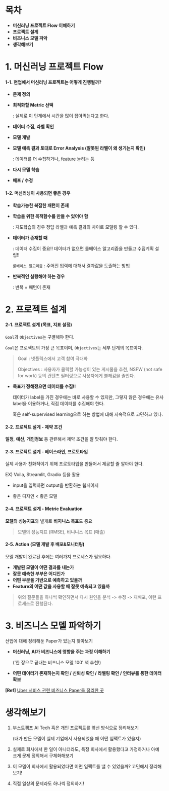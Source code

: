 # 목차

- **머신러닝 프로젝트 Flow 이해하기**
- **프로젝트 설계**
- **비즈니스 모델 파악**
- **생각해보기**

# 1. 머신러닝 프로젝트 Flow

#### 1-1. 현업에서 머신러닝 프로젝트는 어떻게 진행될까?

- **문제 정의**

- **최적화할 Metric 선택**

  : 실제로 이 단계에서 시간을 많이 잡아먹는다고 한다.

- **데이터 수집, 라벨 확인**

- **모델 개발**

- **모델 예측 결과 토대로 Error Analysis (잘못된 라벨이 왜 생기는지 확인)**

  : 데이터를 더 수집하거나, feature 늘리는 등

- **다시 모델 학습**

- **배포 / 수정**



#### 1-2. 머신러닝이 사용되면 좋은 경우

- **학습가능한 복잡한 패턴이 존재**

- **학습을 위한 목적함수를 만들 수 있어야 함**

  : 지도학습의 경우 정답 라벨과 예측 결과의 차이로 모델링 할 수 있다. 

- **데이터가 존재할 때**

  : 데이터 수집이 중요!! 데이터가 없으면 룰베이스 알고리즘을 만들고 수집계획 설립!!

  `룰베이스 알고리즘` : 주어진 입력에 대해서 결과값을 도출하는 방법

- **반복적인 실행해야 하는 경우**

  : 반복 = 패턴이 존재



# 2. 프로젝트 설계

#### 2-1. 프로젝트 설계 (목표, 지표 설정)

`Goal`과 `Objectives`는 구별해야 한다. 

`Goal`은 프로젝트의 가장 큰 목표이며, `Objectives`는 세부 단계의 목표이다. 

> Goal : 넷플릭스에서 고객 참여 극대화
>
> Objectives : 사용자가 클릭할 가능성이 있는 게시물을 추천, NSFW (not safe for work) 등의 컨텐츠 필터링으로 사용자에게 불쾌감을 줄인다. 



- **목표가 정해졌으면 데이터를 수집!!**

  데이터가 label을 가진 경우에는 바로 사용할 수 있지만, 그렇지 않은 경우에는 유사 label을 이용하거나, 직접 데이터를 수집해야 한다. 

  혹은 self-supervised learning으로 하는 방법에 대해 지속적으로 고민하고 있다.  

#### 2-2. 프로젝트 설계 - 제약 조건

**일정**, **예산**, **개인정보** 등 관련해서 제약 조건을 잘 맞춰야 한다. 



#### 2-3. 프로젝트 설계 - 베이스라인, 프로토타입

실제 사용자 친화적이기 위해 프로토타입을 만들어서 제공할 줄 알아야 한다. 

EX) Voila, Streamlit, Gradio 등을 활용

- input을 입력하면 output을 반환하는 웹페이지

- 좋은 디자인 < 좋은 모델

  

#### 2-4. 프로젝트 설계 - Metric Evaluation

**모델의 성능지표**와 별개로 **비지니스 목표**도 중요

> 모델의 성능지표 (RMSE), 비니니스 목표 (매출)



#### 2-5. Action (모델 개발 후 배포&모니터링)

모델 개발이 완료된 후에는 여러가지 프로세스가 필요하다. 

- **개발된 모델이 어떤 결과를 내는가**
- **잘못 예측한 부부은 어디인가**
- **어떤 부분을 기반으로 예측하고 있을까**
- **Feature의 어떤 값을 사용할 때 잘못 예측되고 있을까**

> 위의 질문들을 하나씩 확인하면서 다시 원인을 분석 -> 수정 -> 재배포, 이런 프로세스로 진행된다. 



# 3. 비즈니스 모델 파악하기

산업에 대해 정리해둔 Paper가 있는지 찾아보기

- **머신러닝, AI가 비즈니스에 영향을 주는 과정 이해하기**

  ('한 장으로 끝내는 비즈니스 모델 100' 책 추천!)

- **어떤 데이터가 존재하는지 확인 / 신뢰성 확인 / 라벨링 확인 / 인터뷰를 통한 데이터 확보**

**[Ref]** [Uber 서비스 관련 비즈니스 Paper들 정리한 곳](https://github.com/zzsza/Awesome-Mobility-Machine-Learning-Contents)





# 생각해보기

1. 부스트캠프 AI Tech 혹은 개인 프로젝트를 앞선 방식으로 정리해보기

   (내가 만든 모델이 실제 기업에서 사용되었을 때 어떤 임팩트가 있을지)

2. 실제로 회사에서 한 일이 아니더라도, 특정 회사에서 활용했다고 가정하거나 아예 크게 문제 정의해서 구체화해보기

3. 이 모델이 회사에서 활용되었다면 어떤 임팩트를 낼 수 있었을까? 고민해서 정리해보기!

4. 직접 일상의 문제라도 하나씩 정의하기!